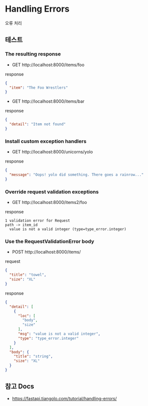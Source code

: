 # Handling Errors

오류 처리


## 테스트

### The resulting response

- GET http://localhost:8000/items/foo

response
```json
{
  "item": "The Foo Wrestlers"
}
```

- GET http://localhost:8000/items/bar

response
```json
{
  "detail": "Item not found"
}
```

### Install custom exception handlers

- GET http://localhost:8000/unicorns/yolo

response
```json
{
  "message": "Oops! yolo did something. There goes a rainrow..."
}
```

### Override request validation exceptions

- GET http://localhost:8000/items2/foo

response
```text
1 validation error for Request
path -> item_id
  value is not a valid integer (type=type_error.integer)
```

### Use the RequestValidationError body

- POST http://localhost:8000/items/

request
```json
{
  "title": "towel",
  "size": "XL"
}
```

response
```json
{
  "detail": [
    {
      "loc": [
        "body",
        "size"
      ],
      "msg": "value is not a valid integer",
      "type": "type_error.integer"
    }
  ],
  "body": {
    "title": "string",
    "size": "XL"
  }
}
```


## 참고 Docs

- https://fastapi.tiangolo.com/tutorial/handling-errors/

